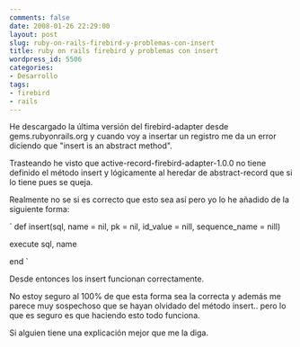 ```yaml
---
comments: false
date: 2008-01-26 22:29:00
layout: post
slug: ruby-on-rails-firebird-y-problemas-con-insert
title: ruby on rails firebird y problemas con insert
wordpress_id: 5506
categories:
- Desarrollo
tags:
- firebird
- rails
---
```


He descargado la última versión del firebird-adapter desde gems.rubyonrails.org y cuando voy a insertar un registro me da un error diciendo que "insert is an abstract method".




Trasteando he visto que active-record-firebird-adapter-1.0.0 no tiene definido el método insert y lógicamente al heredar de abstract-record que si lo tiene pues se queja.




Realmente no se si es correcto que esto sea así pero yo lo he añadido de la siguiente forma:




`
def insert(sql, name = nil, pk = nil, id_value = nill, sequence_name = nill)  

 execute sql, name  

end
`





Desde entonces los insert funcionan correctamente.




No estoy seguro al 100% de que esta forma sea la correcta y además me parece muy sospechoso que se hayan olvidado del método insert.. pero lo que es seguro es que haciendo esto todo funciona.




Si alguien tiene una explicación mejor que me la diga.
